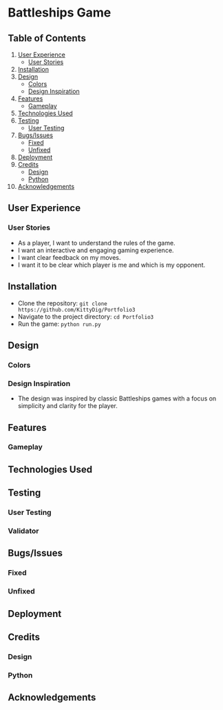 # Battleships Game

## Table of Contents
1. [User Experience](#user-experience)
   - [User Stories](#user-stories)
2. [Installation](#installation)
3. [Design](#design)
   - [Colors](#colors)
   - [Design Inspiration](#design-inspiration)
4. [Features](#features)
   - [Gameplay](#gameplay)
5. [Technologies Used](#technologies-used)
6. [Testing](#testing)
   - [User Testing](#user-testing)
7. [Bugs/Issues](#bugsissues)
   - [Fixed](#fixed)
   - [Unfixed](#unfixed)
8. [Deployment](#deployment)
9. [Credits](#credits)
   - [Design](#design)
   - [Python](#python)
10. [Acknowledgements](#acknowledgements)

## User Experience

### User Stories
- As a player, I want to understand the rules of the game.
- I want an interactive and engaging gaming experience.
- I want clear feedback on my moves.
- I want it to be clear which player is me and which is my opponent.

## Installation
- Clone the repository: `git clone https://github.com/KittyDig/Portfolio3`
- Navigate to the project directory: `cd Portfolio3`
- Run the game: `python run.py`

## Design

### Colors

### Design Inspiration
- The design was inspired by classic Battleships games with a focus on simplicity and clarity for the player.

## Features

### Gameplay

## Technologies Used

## Testing

### User Testing

### Validator

## Bugs/Issues

### Fixed

### Unfixed

## Deployment

## Credits

### Design

### Python

## Acknowledgements
